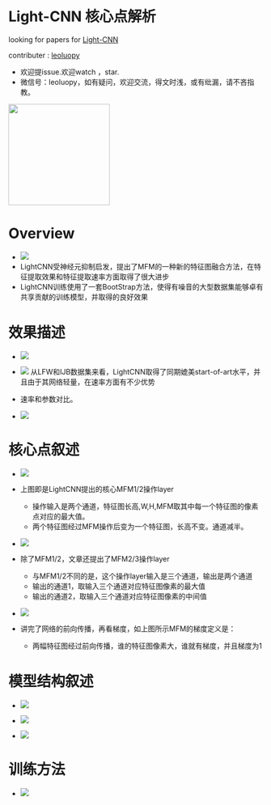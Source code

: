 

# Light-CNN 核心点解析

looking for papers for [Light-CNN](https://arxiv.org/abs/1511.02683v2)

contributer : [leoluopy](https://github.com/leoluopy)

+ 欢迎提issue.欢迎watch ，star.
+ 微信号：leoluopy，如有疑问，欢迎交流，得文时浅，或有纰漏，请不吝指教。

<img width="200" height="200" src="https://github.com/leoluopy/paper_discussing/blob/master/wechat_id.jpeg"/>


# Overview
+ ![](./MFM_struct.png)
+ LightCNN受神经元抑制启发，提出了MFM的一种新的特征图融合方法，在特征提取效果和特征提取速率方面取得了很大进步
+ LightCNN训练使用了一套BootStrap方法，使得有噪音的大型数据集能够卓有共享贡献的训练模型，并取得的良好效果

# 效果描述
+ ![](LFW_effe.png)
+ ![](IJB_effe.png)
从LFW和IJB数据集来看，LightCNN取得了同期媲美start-of-art水平，并且由于其网络轻量，在速率方面有不少优势
+ 速率和参数对比。

+ ![](./speed.png)

# 核心点叙述
+ ![](MFM_equation_12.png)
+ 上图即是LightCNN提出的核心MFM1/2操作layer
    + 操作输入是两个通道，特征图长高,W,H,MFM取其中每一个特征图的像素点对应的最大值。
    + 两个特征图经过MFM操作后变为一个特征图，长高不变。通道减半。
+ ![](./MFM_32equation.png)
+ 除了MFM1/2，文章还提出了MFM2/3操作layer
    + 与MFM1/2不同的是，这个操作layer输入是三个通道，输出是两个通道
    + 输出的通道1，取输入三个通道对应特征图像素的最大值
    + 输出的通道2，取输入三个通道对应特征图像素的中间值

+ ![](./MFM_gradient.png)
+ 讲完了网络的前向传播，再看梯度，如上图所示MFM的梯度定义是：
    + 两幅特征图经过前向传播，谁的特征图像素大，谁就有梯度，并且梯度为1

# 模型结构叙述
+ ![](./lightCNN4.png)

+ ![](./lightCNN9.png)

+ ![](./lightCNN29.png)


# 训练方法
+ ![](./bootscrap_effe.png)




